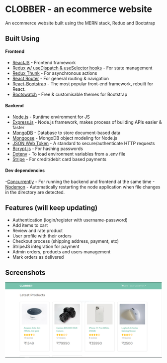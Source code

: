 # CLOBBER - an ecommerce website

An ecommerce website built using the MERN stack, Redux and Bootstrap

## Built Using

#### Frontend

- [ReactJS](https://reactjs.org/) - Frontend framework
- [Redux w/ useDispatch & useSelector hooks](https://redux.js.org/) - For state management
- [Redux Thunk](https://github.com/reduxjs/redux-thunk) - For asynchronous actions
- [React Router](https://reactrouter.com/) - For general routing & navigation
- [React-Bootstrap](https://react-bootstrap.github.io/) - The most popular front-end framework, rebuilt for React.
- [Bootswatch](https://bootswatch.com/) - Free & customisable themes for Bootstrap

#### Backend

- [Node.js](https://nodejs.org/en/) - Runtime environment for JS
- [Express.js](https://expressjs.com/) - Node.js framework, makes process of building APIs easier & faster
- [MongoDB](https://www.mongodb.com/) - Database to store document-based data
- [Mongoose](https://mongoosejs.com/) - MongoDB object modeling for Node.js
- [JSON Web Token](https://jwt.io/) - A standard to secure/authenticate HTTP requests
- [Bcrypt.js](https://www.npmjs.com/package/bcryptjs) - For hashing passwords
- [Dotenv](https://www.npmjs.com/package/dotenv) - To load environment variables from a .env file
- [Stripe](https://stripe.com/en-in) - For credit/debit card based payments

#### Dev dependencies

-[Concurrently](https://www.npmjs.com/package/concurrently) - For running the backend and frontend at the same time
-[Nodemon](https://www.npmjs.com/package/nodemon) - Automatically restarting the node application when file changes in the directory are detected.

## Features (will keep updating)

- Authentication (login/register with username-password)
- Add items to cart 
- Review and rate product
- User profile with their orders
- Checkout process (shipping address, payment, etc)
- StripeJS integration for payment
- Admin orders, products and users management
- Mark orders as delivered

## Screenshots

![Desktop-homepage](https://github.com/sumitdas079/Clobber_MERN/blob/master/images/homescreen.PNG)
